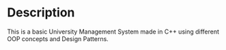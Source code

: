 # Description

This is a basic University Management System made in C++ using different OOP concepts and Design Patterns.
